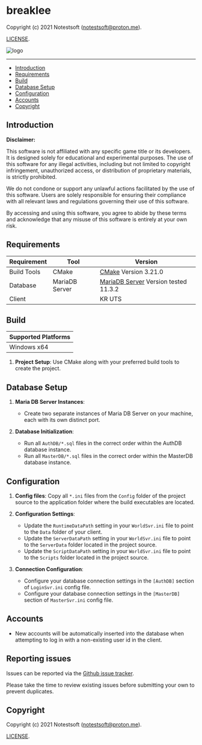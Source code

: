# breaklee

Copyright (c) 2021 Notestsoft (notestsoft@proton.me).

[LICENSE](LICENSE).

![logo](https://raw.githubusercontent.com/notestsoft/breaklee/main/logo.png) 

--------------

* [Introduction](#introduction)
* [Requirements](#requirements)
* [Build](#build)
* [Database Setup](#database-setup)
* [Configuration](#configuration)
* [Accounts](#accounts)
* [Copyright](#copyright)

## Introduction

**Disclaimer:**

This software is not affiliated with any specific game title or its developers. It is designed solely for educational and experimental purposes. The use of this software for any illegal activities, including but not limited to copyright infringement, unauthorized access, or distribution of proprietary materials, is strictly prohibited.

We do not condone or support any unlawful actions facilitated by the use of this software. Users are solely responsible for ensuring their compliance with all relevant laws and regulations governing their use of this software.

By accessing and using this software, you agree to abide by these terms and acknowledge that any misuse of this software is entirely at your own risk.

## Requirements

| Requirement      | Tool           | Version            |
|------------------|----------------|--------------------|
| Build Tools      | CMake          | [CMake](https://cmake.org/) Version 3.21.0 |
| Database         | MariaDB Server | [MariaDB Server](https://mariadb.org/) Version tested 11.3.2 |
| Client           |                | KR UTS             |

## Build

| Supported Platforms |
|---------------------|
| Windows x64         |

1. **Project Setup**: Use CMake along with your preferred build tools to create the project.

## Database Setup

1. **Maria DB Server Instances**:
   - Create two separate instances of Maria DB Server on your machine, each with its own distinct port.

2. **Database Initialization**:
   - Run all `AuthDB/*.sql` files in the correct order within the AuthDB database instance.
   - Run all `MasterDB/*.sql` files in the correct order within the MasterDB database instance.

## Configuration

1. **Config files**: Copy all `*.ini` files from the `Config` folder of the project source to the application folder where the build executables are located.
   
2. **Configuration Settings**:
   - Update the `RuntimeDataPath` setting in your `WorldSvr.ini` file to point to the `Data` folder of your client.
   - Update the `ServerDataPath` setting in your `WorldSvr.ini` file to point to the `ServerData` folder located in the project source.
   - Update the `ScriptDataPath` setting in your `WorldSvr.ini` file to point to the `Scripts` folder located in the project source.

3. **Connection Configuration**:
   - Configure your database connection settings in the `[AuthDB]` section of `LoginSvr.ini` config file.
   - Configure your database connection settings in the `[MasterDB]` section of `MasterSvr.ini` config file.

## Accounts

- New accounts will be automatically inserted into the database when attempting to log in with a non-existing user id in the client.

## Reporting issues

Issues can be reported via the [Github issue tracker](https://github.com/notestsoft/breaklee/labels/Branch-main).

Please take the time to review existing issues before submitting your own to prevent duplicates.

## Copyright

Copyright (c) 2021 Notestsoft (notestsoft@proton.me).

[LICENSE](LICENSE).
